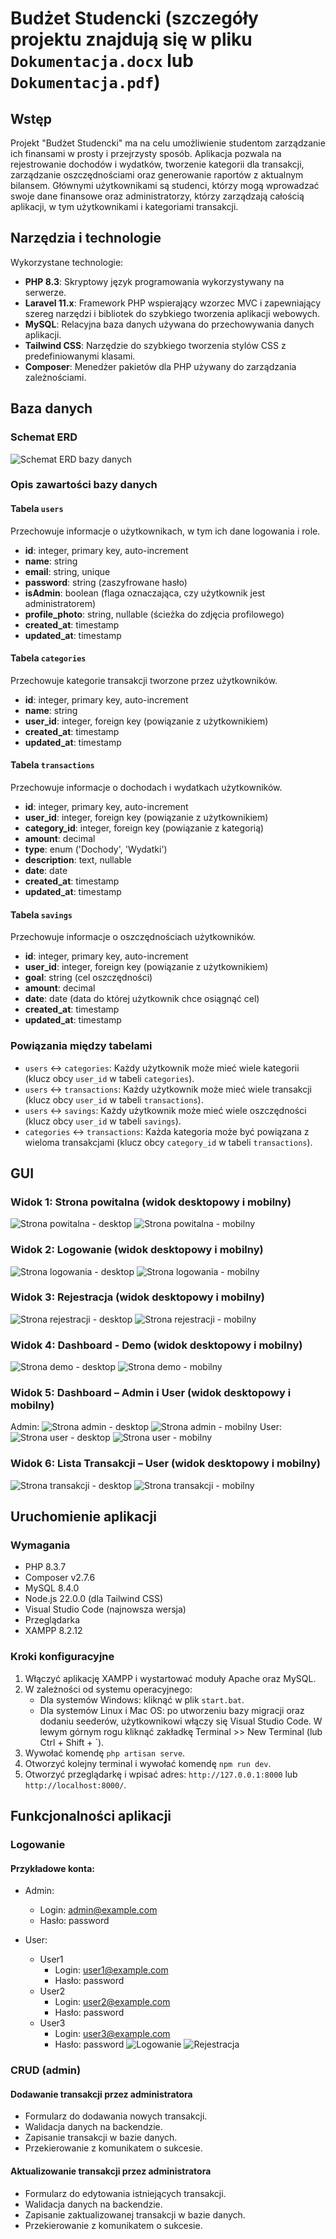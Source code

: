 # Budżet Studencki (szczegóły projektu znajdują się w pliku `Dokumentacja.docx` lub `Dokumentacja.pdf`)

## Wstęp

Projekt "Budżet Studencki" ma na celu umożliwienie studentom zarządzanie ich finansami w prosty i przejrzysty sposób. Aplikacja pozwala na rejestrowanie dochodów i wydatków, tworzenie kategorii dla transakcji, zarządzanie oszczędnościami oraz generowanie raportów z aktualnym bilansem. Głównymi użytkownikami są studenci, którzy mogą wprowadzać swoje dane finansowe oraz administratorzy, którzy zarządzają całością aplikacji, w tym użytkownikami i kategoriami transakcji.

## Narzędzia i technologie

Wykorzystane technologie:
- **PHP 8.3**: Skryptowy język programowania wykorzystywany na serwerze.
- **Laravel 11.x**: Framework PHP wspierający wzorzec MVC i zapewniający szereg narzędzi i bibliotek do szybkiego tworzenia aplikacji webowych.
- **MySQL**: Relacyjna baza danych używana do przechowywania danych aplikacji.
- **Tailwind CSS**: Narzędzie do szybkiego tworzenia stylów CSS z predefiniowanymi klasami.
- **Composer**: Menedżer pakietów dla PHP używany do zarządzania zależnościami.

## Baza danych

### Schemat ERD

![Schemat ERD bazy danych](public/images_github/Database.png)

### Opis zawartości bazy danych

#### Tabela `users`
Przechowuje informacje o użytkownikach, w tym ich dane logowania i role.
- **id**: integer, primary key, auto-increment
- **name**: string
- **email**: string, unique
- **password**: string (zaszyfrowane hasło)
- **isAdmin**: boolean (flaga oznaczająca, czy użytkownik jest administratorem)
- **profile_photo**: string, nullable (ścieżka do zdjęcia profilowego)
- **created_at**: timestamp
- **updated_at**: timestamp

#### Tabela `categories`
Przechowuje kategorie transakcji tworzone przez użytkowników.
- **id**: integer, primary key, auto-increment
- **name**: string
- **user_id**: integer, foreign key (powiązanie z użytkownikiem)
- **created_at**: timestamp
- **updated_at**: timestamp

#### Tabela `transactions`
Przechowuje informacje o dochodach i wydatkach użytkowników.
- **id**: integer, primary key, auto-increment
- **user_id**: integer, foreign key (powiązanie z użytkownikiem)
- **category_id**: integer, foreign key (powiązanie z kategorią)
- **amount**: decimal
- **type**: enum ('Dochody', 'Wydatki')
- **description**: text, nullable
- **date**: date
- **created_at**: timestamp
- **updated_at**: timestamp

#### Tabela `savings`
Przechowuje informacje o oszczędnościach użytkowników.
- **id**: integer, primary key, auto-increment
- **user_id**: integer, foreign key (powiązanie z użytkownikiem)
- **goal**: string (cel oszczędności)
- **amount**: decimal
- **date**: date (data do której użytkownik chce osiągnąć cel)
- **created_at**: timestamp
- **updated_at**: timestamp

### Powiązania między tabelami

- `users` ↔ `categories`: Każdy użytkownik może mieć wiele kategorii (klucz obcy `user_id` w tabeli `categories`).
- `users` ↔ `transactions`: Każdy użytkownik może mieć wiele transakcji (klucz obcy `user_id` w tabeli `transactions`).
- `users` ↔ `savings`: Każdy użytkownik może mieć wiele oszczędności (klucz obcy `user_id` w tabeli `savings`).
- `categories` ↔ `transactions`: Każda kategoria może być powiązana z wieloma transakcjami (klucz obcy `category_id` w tabeli `transactions`).

## GUI

### Widok 1: Strona powitalna (widok desktopowy i mobilny)
![Strona powitalna - desktop](public/images_github/Widok_D_1.png)
![Strona powitalna - mobilny](public/images_github/Widok_M_1.png)

### Widok 2: Logowanie (widok desktopowy i mobilny)
![Strona logowania - desktop](public/images_github/Widok_D_2.png)
![Strona logowania - mobilny](public/images_github/Widok_M_2.png)

### Widok 3: Rejestracja (widok desktopowy i mobilny)
![Strona rejestracji - desktop](public/images_github/Widok_D_3.png)
![Strona rejestracji - mobilny](public/images_github/Widok_M_3.png)

### Widok 4: Dashboard - Demo (widok desktopowy i mobilny)
![Strona demo - desktop](public/images_github/Widok_D_4.png)
![Strona demo - mobilny](public/images_github/Widok_M_4.png)

### Widok 5: Dashboard – Admin i User (widok desktopowy i mobilny)
Admin:
![Strona admin - desktop](public/images_github/Widok_D_4.png)
![Strona admin - mobilny](public/images_github/Widok_M_4.png)
User:
![Strona user - desktop](public/images_github/Widok_UD_5.png)
![Strona user - mobilny](public/images_github/Widok_UM_5.png)

### Widok 6: Lista Transakcji – User (widok desktopowy i mobilny)
![Strona transakcji - desktop](public/images_github/Widok_D_6.png)
![Strona transakcji - mobilny](public/images_github/Widok_M_6.png)

## Uruchomienie aplikacji

### Wymagania
- PHP 8.3.7
- Composer v2.7.6
- MySQL 8.4.0
- Node.js 22.0.0 (dla Tailwind CSS)
- Visual Studio Code (najnowsza wersja)
- Przeglądarka 
- XAMPP 8.2.12

### Kroki konfiguracyjne

1. Włączyć aplikację XAMPP i wystartować moduły Apache oraz MySQL.
2. W zależności od systemu operacyjnego:
    - Dla systemów Windows: kliknąć w plik `start.bat`.
    - Dla systemów Linux i Mac OS: po utworzeniu bazy migracji oraz dodaniu seederów, użytkownikowi włączy się Visual Studio Code. W lewym górnym rogu kliknąć zakładkę Terminal >> New Terminal (lub Ctrl + Shift + `).
3. Wywołać komendę `php artisan serve`.
4. Otworzyć kolejny terminal i wywołać komendę `npm run dev`.
5. Otworzyć przeglądarkę i wpisać adres: `http://127.0.0.1:8000` lub `http://localhost:8000/`.

## Funkcjonalności aplikacji

### Logowanie

#### Przykładowe konta:

- Admin: 
    - Login: admin@example.com
    - Hasło: password

- User:
    - User1
        - Login: user1@example.com
        - Hasło: password
    - User2
        - Login: user2@example.com
        - Hasło: password
    - User3
        - Login: user3@example.com
        - Hasło: password
![Logowanie](public/images_github/Logowanie.png)
![Rejestracja](public/images_github/Rejestracja.png)

### CRUD (admin)

#### Dodawanie transakcji przez administratora
- Formularz do dodawania nowych transakcji.
- Walidacja danych na backendzie.
- Zapisanie transakcji w bazie danych.
- Przekierowanie z komunikatem o sukcesie.

#### Aktualizowanie transakcji przez administratora
- Formularz do edytowania istniejących transakcji.
- Walidacja danych na backendzie.
- Zapisanie zaktualizowanej transakcji w bazie danych.
- Przekierowanie z komunikatem o sukcesie.
